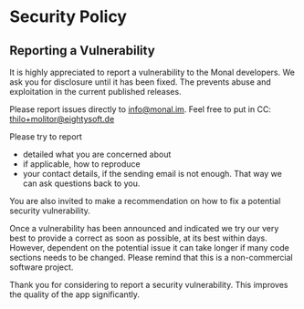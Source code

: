 # Security Policy

## Reporting a Vulnerability

It is highly appreciated to report a vulnerability to the Monal developers. We ask you for
disclosure until it has been fixed. The prevents abuse and exploitation in the current published releases.

Please report issues directly to info@monal.im. Feel free to put in CC: thilo+molitor@eightysoft.de

Please try to report 
- detailed what you are concerned about
- if applicable, how to reproduce
- your contact details, if the sending email is not enough. That way we can ask questions back to you. 

You are also invited to make a recommendation on how to fix a potential security vulnerability.

Once a vulnerability has been announced and indicated we try our very best to provide a correct as soon as possible,
at its best within days. However, dependent on the potential issue it can take longer if many code sections needs to be changed.
Please remind that this is a non-commercial software project.

Thank you for considering to report a security vulnerability. This improves the quality of the app significantly.
